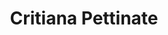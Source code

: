 ---
title: "Critiana Pettinate"
url: /ciudad-autonoma-de-buenos-aires/critiana-pettinate/
shop: Optiker
---